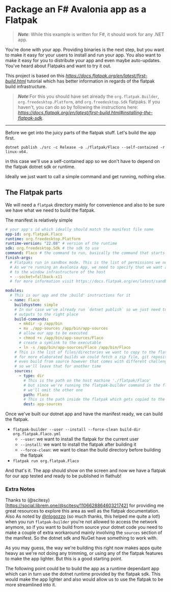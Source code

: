 # Package an F# Avalonia app as a Flatpak

> **_Note_**: While this example is written for F#, it should work for any .NET app.

You're done with your app. Providing binaries is the next step, but you want to make it easy for your users to install and run your app. You also want to make it easy for you to distribute your app and even maybe auto-updates. You've heard about Flatpaks and want to try it out.

This project is based on this _https://docs.flatpak.org/en/latest/first-build.html_ tutorial which has better information in regards of the flatpak build infrastructure.

> **_Note_**:For this you should have set already the `org.flatpak.Builder`, `org.freedesktop.Platform`, and `org.freedesktop.Sdk` flatpaks. If you haven't, you can do so by following the instructions here: _https://docs.flatpak.org/en/latest/first-build.html#installing-the-flatpak-sdk_.

---

Before we get into the juicy parts of the flatpak stuff. Let's build the app first.

```
dotnet publish ./src -c Release -o ./flatpak/Flaco --self-contained -r linux-x64.
```

in this case we'll use a self-contained app so we don't have to depend on the flatpak dotnet sdk or runtime.

Ideally we just want to call a simple command and get running, nothing else.

## The Flatpak parts

We will need a `flatpak` directory mainly for convenience and also to be sure we have what we need to build the flatpak.

The manifest is relatively simple

```yaml
# your app's id which ideally should match the manifest file name
app-id: org.flatpak.Flaco
runtime: org.freedesktop.Platform
runtime-version: "22.08" # version of the runtime
sdk: org.freedesktop.Sdk # the sdk to use
command: Flaco # the command to run, basically the command that starts the app
finish-args:
  # Flatpaks run in sandbox mode. This is the list of permissions we need
  # As we're running an Avalonia App, we need to specify that we want access
  # to the window infrastructure of the host
  - --socket=fallback-x11
  # for more information visit https://docs.flatpak.org/en/latest/sandbox-permissions.html#sandbox-permissions

modules:
  # This is our app and the ;build' instructions for it
  - name: Flaco
    buildsystem: simple
    # In our case we've already run `dotnet publish` so we just need to copy the
    # outputs to the right place
    build-commands:
      - mkdir -p /app/bin
      - mv ./app-sources /app/bin/app-sources
      # allow our app to be executed
      - chmod +x /app/bin/app-sources/Flaco
      # create a symlink to the executable
      - ln -s /app/bin/app-sources/Flaco /app/bin/Flaco
    # This is the list of files/directories we want to copy to the flatpak
    # for more elaborated builds we could fetch a zip file, git repository or
    # even build from source however that comes with different challenges
    # so we'll leave that for another time
    sources:
      - type: dir
        # This is the path on the host machine './flatpak/Flaco'
        # but since we're running the flatpak-builder command in the flatpak directory
        # we'll omit the other one
        path: Flaco
        # This is the path inside the flatpak which gets copied to the root of the flatpak
        dest: app-sources
```

Once we've built our dotnet app and have the manifest ready, we can build the flatpak.

- `flatpak-builder --user --install --force-clean build-dir org.flatpak.Flaco.yml`
  - `--user`: we want to install the flatpak for the current user
  - `--install`: we want to install the flatpak after building it
  - `--force-clean`: we want to clean the build directory before building the flatpak
- `flatpak run org.flatpak.Flaco`

And that's it. The app should show on the screen and now we have a flatpak for our app tested and ready to be published in flathub!

### Extra Notes

Thanks to (@scitesy)[https://social.librem.one/@scitesy/110662886460321742] for providing me great resources to explore this area as well as the flatpak documentation.
Also As noted by [@nlogozzo](https://mastodon.social/@nlogozzo/110662954309000176) (so much thanks, this helped me quite a lot!) when you run `flatpak-builder` you're not allowed to access the network anymore, so if you want to build from source your dotnet code you need to make a couple of extra workaround mainly involving the `sources` section of the manifest. So the dotnet sdk and NuGet have something to work with.

As you may guess, the way we're building this right now makes apps quite heavy as we're not doing any trimming, or using any of the flatpak features to make the app lighter. But this is a good starting point.

The following point could be to build the app as a runtime dependant app which can in turn use the dotnet runtime provided by the flatpak sdk. This would make the app lighter and also would allow us to use the flatpak to be more streamlined into it.
